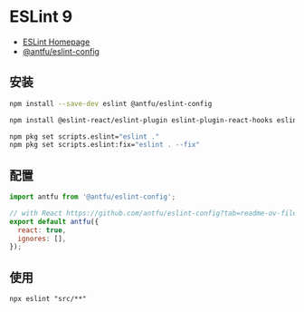 # ESLint 9

- [ESLint Homepage](https://eslint.org/)
- [@antfu/eslint-config](https://github.com/antfu/eslint-config)

## 安装

```bash npm2yarn
npm install --save-dev eslint @antfu/eslint-config
```

```bash npm2yarn
npm install @eslint-react/eslint-plugin eslint-plugin-react-hooks eslint-plugin-react-refresh
```

```bash
npm pkg set scripts.eslint="eslint ."
npm pkg set scripts.eslint:fix="eslint . --fix"
```

## 配置

```js title="eslint.config.js"
import antfu from '@antfu/eslint-config';

// with React https://github.com/antfu/eslint-config?tab=readme-ov-file#react
export default antfu({
  react: true,
  ignores: [],
});
```

## 使用

```shell
npx eslint "src/**"
```
